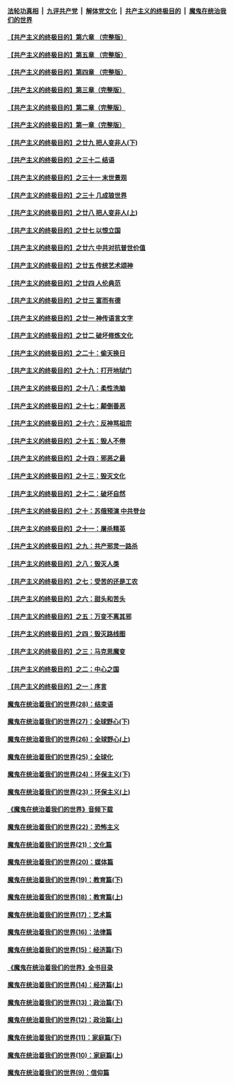 ####  [法轮功真相](../../../../basic/blob/master/README.md?t=06221702) &nbsp;|&nbsp; [九评共产党](../../../../9ping.md/blob/master/README.md?t=06221702) &nbsp;|&nbsp; [解体党文化](../../../../jtdwh.md/blob/master/README.md?t=06221702)  &nbsp;|&nbsp; [共产主义的终极目的](../../../../gczydzjmd.md/blob/master/README.md?t=06221702) &nbsp;|&nbsp; [魔鬼在统治我们的世界](../../../../mgztzwmdsj.md/blob/master/README.md?t=06221702) 

#### [【共产主义的终极目的】第六章 （完整版）](../pages/nsc422/n11428913.md?t=06221702) 

#### [【共产主义的终极目的】第五章 （完整版）](../pages/nsc422/n11428912.md?t=06221702) 

#### [【共产主义的终极目的】第四章 （完整版）](../pages/nsc422/n11428907.md?t=06221702) 

#### [【共产主义的终极目的】第三章（完整版）](../pages/nsc422/n11428848.md?t=06221702) 

#### [【共产主义的终极目的】第二章（完整版）](../pages/nsc422/n11428831.md?t=06221702) 

#### [【共产主义的终极目的】第一章（完整版）](../pages/nsc422/n11417651.md?t=06221702) 

#### [【共产主义的终极目的】之廿九 把人变非人(下)](../pages/nsc422/n11344140.md?t=06221702) 

#### [【共产主义的终极目的】之三十二 结语](../pages/nsc422/n11360535.md?t=06221702) 

#### [【共产主义的终极目的】之三十一 末世景观](../pages/nsc422/n11351129.md?t=06221702) 

#### [【共产主义的终极目的】之三十 几成狼世界](../pages/nsc422/n11348280.md?t=06221702) 

#### [【共产主义的终极目的】之廿八 把人变非人(上)](../pages/nsc422/n11340492.md?t=06221702) 

#### [【共产主义的终极目的】之廿七 以恨立国](../pages/nsc422/n11336944.md?t=06221702) 

#### [【共产主义的终极目的】之廿六 中共对抗普世价值](../pages/nsc422/n11324785.md?t=06221702) 

#### [【共产主义的终极目的】之廿五 传统艺术颂神](../pages/nsc422/n11296396.md?t=06221702) 

#### [【共产主义的终极目的】之廿四 人伦典范](../pages/nsc422/n11296397.md?t=06221702) 

#### [【共产主义的终极目的】之廿三 富而有德](../pages/nsc422/n11283598.md?t=06221702) 

#### [【共产主义的终极目的】之廿一 神传语言文字](../pages/nsc422/n11263265.md?t=06221702) 

#### [【共产主义的终极目的】之廿二 破坏修炼文化](../pages/nsc422/n11245728.md?t=06221702) 

#### [【共产主义的终极目的】之二十：偷天换日](../pages/nsc422/n11238846.md?t=06221702) 

#### [【共产主义的终极目的】之十九：打开地狱门](../pages/nsc422/n11206376.md?t=06221702) 

#### [【共产主义的终极目的】之十八：柔性洗脑](../pages/nsc422/n11199994.md?t=06221702) 

#### [【共产主义的终极目的】之十七：颠倒善恶](../pages/nsc422/n11179782.md?t=06221702) 

#### [【共产主义的终极目的】之十六：反神骂祖宗](../pages/nsc422/n11166798.md?t=06221702) 

#### [【共产主义的终极目的】之十五：毁人不倦](../pages/nsc422/n11166792.md?t=06221702) 

#### [【共产主义的终极目的】之十四：邪恶之最](../pages/nsc422/n11150249.md?t=06221702) 

#### [【共产主义的终极目的】之十三：毁灭文化](../pages/nsc422/n11135227.md?t=06221702) 

#### [【共产主义的终极目的】之十二：破坏自然](../pages/nsc422/n11135214.md?t=06221702) 

#### [【共产主义的终极目的】之十：苏俄预演 中共登台](../pages/nsc422/n11118424.md?t=06221702) 

#### [【共产主义的终极目的】之十一：屠杀精英](../pages/nsc422/n11118442.md?t=06221702) 

#### [【共产主义的终极目的】之九：共产邪灵一路杀](../pages/nsc422/n11114139.md?t=06221702) 

#### [【共产主义的终极目的】之八：毁灭人类](../pages/nsc422/n11108503.md?t=06221702) 

#### [【共产主义的终极目的】之七：受苦的还是工农](../pages/nsc422/n11101809.md?t=06221702) 

#### [【共产主义的终极目的】之六：甜头和苦头](../pages/nsc422/n11096971.md?t=06221702) 

#### [【共产主义的终极目的】之五：万变不离其邪](../pages/nsc422/n11091285.md?t=06221702) 

#### [【共产主义的终极目的】之四：毁灭路线图](../pages/nsc422/n11086284.md?t=06221702) 

#### [【共产主义的终极目的】之三：马克思魔变](../pages/nsc422/n11061941.md?t=06221702) 

#### [【共产主义的终极目的】之二：中心之国](../pages/nsc422/n11047728.md?t=06221702) 

#### [【共产主义的终极目的】之一：序言](../pages/nsc422/n11086077.md?t=06221702) 

#### [魔鬼在统治着我们的世界(28)：结束语](../pages/nsc422/n10936246.md?t=06221702) 

#### [魔鬼在统治着我们的世界(27)：全球野心(下)](../pages/nsc422/n10928319.md?t=06221702) 

#### [魔鬼在统治着我们的世界(26)：全球野心(上)](../pages/nsc422/n10900318.md?t=06221702) 

#### [魔鬼在统治着我们的世界(25)：全球化](../pages/nsc422/n10788205.md?t=06221702) 

#### [魔鬼在统治着我们的世界(24)：环保主义(下)](../pages/nsc422/n10695307.md?t=06221702) 

#### [魔鬼在统治着我们的世界(23)：环保主义(上)](../pages/nsc422/n10688613.md?t=06221702) 

#### [《魔鬼在统治着我们的世界》音频下载](../pages/nsc422/n10635553.md?t=06221702) 

#### [魔鬼在统治着我们的世界(22)：恐怖主义](../pages/nsc422/n10614727.md?t=06221702) 

#### [魔鬼在统治着我们的世界(21)：文化篇](../pages/nsc422/n10597706.md?t=06221702) 

#### [魔鬼在统治着我们的世界(20)：媒体篇](../pages/nsc422/n10586579.md?t=06221702) 

#### [魔鬼在统治着我们的世界(19)：教育篇(下)](../pages/nsc422/n10564808.md?t=06221702) 

#### [魔鬼在统治着我们的世界(18)：教育篇(上)](../pages/nsc422/n10526970.md?t=06221702) 

#### [魔鬼在统治着我们的世界(17)：艺术篇](../pages/nsc422/n10499093.md?t=06221702) 

#### [魔鬼在统治着我们的世界(16)：法律篇](../pages/nsc422/n10485969.md?t=06221702) 

#### [魔鬼在统治着我们的世界(15)：经济篇(下)](../pages/nsc422/n10469975.md?t=06221702) 

#### [《魔鬼在统治着我们的世界》全书目录](../pages/nsc422/n10464261.md?t=06221702) 

#### [魔鬼在统治着我们的世界(14)：经济篇(上)](../pages/nsc422/n10457370.md?t=06221702) 

#### [魔鬼在统治着我们的世界(13)：政治篇(下)](../pages/nsc422/n10448270.md?t=06221702) 

#### [魔鬼在统治着我们的世界(12)：政治篇(上)](../pages/nsc422/n10444576.md?t=06221702) 

#### [魔鬼在统治着我们的世界(11)：家庭篇(下)](../pages/nsc422/n10440961.md?t=06221702) 

#### [魔鬼在统治着我们的世界(10)：家庭篇(上)](../pages/nsc422/n10435448.md?t=06221702) 

#### [魔鬼在统治着我们的世界(9)：信仰篇](../pages/nsc422/n10432159.md?t=06221702) 

